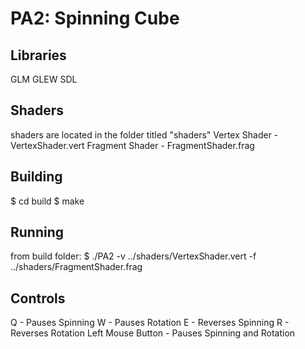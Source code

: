 # PA2: Spinning Cube

## Libraries
GLM
GLEW
SDL

## Shaders
shaders are located in the folder titled "shaders"
Vertex Shader - VertexShader.vert
Fragment Shader - FragmentShader.frag

## Building
$ cd build
$ make

## Running
from build folder:
$ ./PA2 -v ../shaders/VertexShader.vert -f ../shaders/FragmentShader.frag

## Controls
Q - Pauses Spinning
W - Pauses Rotation
E - Reverses Spinning
R - Reverses Rotation
Left Mouse Button - Pauses Spinning and Rotation
